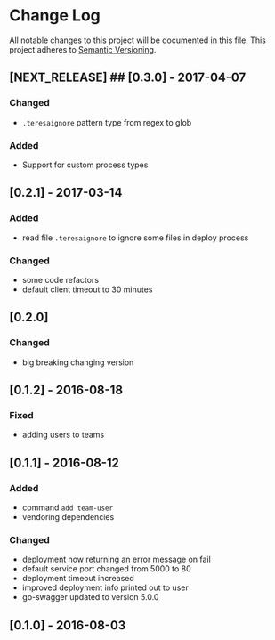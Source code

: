 # Change Log
All notable changes to this project will be documented in this file.
This project adheres to [Semantic Versioning](http://semver.org/).

## [NEXT_RELEASE] ## [0.3.0] - 2017-04-07
### Changed
- `.teresaignore` pattern type from regex to glob

### Added
- Support for custom process types

## [0.2.1] - 2017-03-14
### Added
- read file `.teresaignore` to ignore some files in deploy process

### Changed
- some code refactors
- default client timeout to 30 minutes

## [0.2.0]
### Changed
- big breaking changing version

## [0.1.2] - 2016-08-18
### Fixed
- adding users to teams

## [0.1.1] - 2016-08-12
### Added
- command `add team-user`
- vendoring dependencies

### Changed
- deployment now returning an error message on fail
- default service port changed from 5000 to 80
- deployment timeout increased
- improved deployment info printed out to user
- go-swagger updated to version 5.0.0

## [0.1.0] - 2016-08-03

